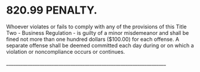 820.99 PENALTY.
===============

Whoever violates or fails to comply with any of the provisions of this
Title Two - Business Regulation - is guilty of a minor misdemeanor and
shall be fined not more than one hundred dollars ($100.00) for each
offense. A separate offense shall be deemed committed each day during or
on which a violation or noncompliance occurs or continues.

\_\_\_\_\_\_\_\_\_\_\_\_\_\_\_\_\_\_\_\_\_\_\_\_\_\_\_\_\_\_\_\_\_\_\_\_\_\_\_\_\_\_\_\_\_\_\_\_\_\_\_\_\_\_\_\_\_\_\_\_\_\_\_\_\_\_\_
